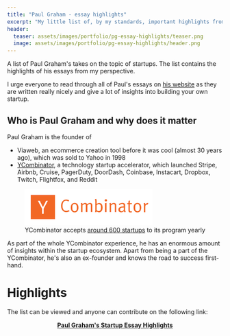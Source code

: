 ```yaml
---
title: "Paul Graham - essay highlights"
excerpt: "My little list of, by my standards, important highlights from Paul Graham's essays on startups"
header:
  teaser: assets/images/portfolio/pg-essay-highlights/teaser.png
  image: assets/images/portfolio/pg-essay-highlights/header.png
---
```


A list of Paul Graham's takes on the topic of startups.
The list contains the highlights of his essays from my perspective. 

I urge everyone to read through all of Paul's essays on [his website](http://www.paulgraham.com/articles.html) as they are written really nicely
and give a lot of insights into building your own startup.

## Who is Paul Graham and why does it matter

Paul Graham is the founder of 
- Viaweb, an ecommerce creation tool before it was cool (almost 30 years ago), which was sold to Yahoo in 1998
- [YCombinator](https://www.ycombinator.com/), a technology startup accelerator, which launched Stripe, Airbnb, Cruise, PagerDuty, DoorDash, Coinbase, Instacart, Dropbox, Twitch, Flightfox, and Reddit

<figure class="align-center">
  <img class="align-center" style="width:300px" src="/assets/images/portfolio/pg-essay-highlights/ycombinator-logo.png" alt="YCombinator Logo">
  <figcaption style="text-align:center">YCombinator accepts <a href="https://www.ycombinator.com/companies/">around 600 startups</a> to its program yearly</figcaption>
</figure>

As part of the whole YCombinator experience, he has an enormous amount of insights within the startup ecosystem.
Apart from being a part of the YCombinator, he's also an ex-founder and knows the road to success first-hand.


# Highlights

The list can be viewed and anyone can contribute on the following link:
<center style="color:#00adb5"><a href="https://github.com/mihanovak1024/pg-startup-essay-highlights"><b>Paul Graham's Startup Essay Highlights</b></a></center>